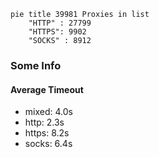 
```mermaid
pie title 39981 Proxies in list
    "HTTP" : 27799
    "HTTPS": 9902
    "SOCKS" : 8912
```

### Some Info
#### Average Timeout

- mixed: 4.0s
- http: 2.3s
- https: 8.2s
- socks: 6.4s
